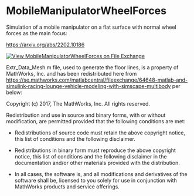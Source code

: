 # MobileManipulatorWheelForces
Simulation of a mobile manipulator on a flat surface with normal wheel forces as the main focus:

https://arxiv.org/abs/2202.10186

[![View MobileManipulatorWheelForces on File Exchange](https://www.mathworks.com/matlabcentral/images/matlab-file-exchange.svg)](https://se.mathworks.com/matlabcentral/fileexchange/108379-mobilemanipulatorwheelforces)


Extr_Data_Mesh.m file, used to generate the floor lines, is a property of MathWorks, Inc.
and has been redistributed here from https://se.mathworks.com/matlabcentral/fileexchange/64648-matlab-and-simulink-racing-lounge-vehicle-modeling-with-simscape-multibody per below:

Copyright (c) 2017, The MathWorks, Inc.
All rights reserved.

Redistribution and use in source and binary forms, with or without
modification, are permitted provided that the following conditions are met:

* Redistributions of source code must retain the above copyright notice, this
  list of conditions and the following disclaimer.

* Redistributions in binary form must reproduce the above copyright notice,
  this list of conditions and the following disclaimer in the documentation
  and/or other materials provided with the distribution.
* In all cases, the software is, and all modifications and derivatives of the
  software shall be, licensed to you solely for use in conjunction with
  MathWorks products and service offerings.
